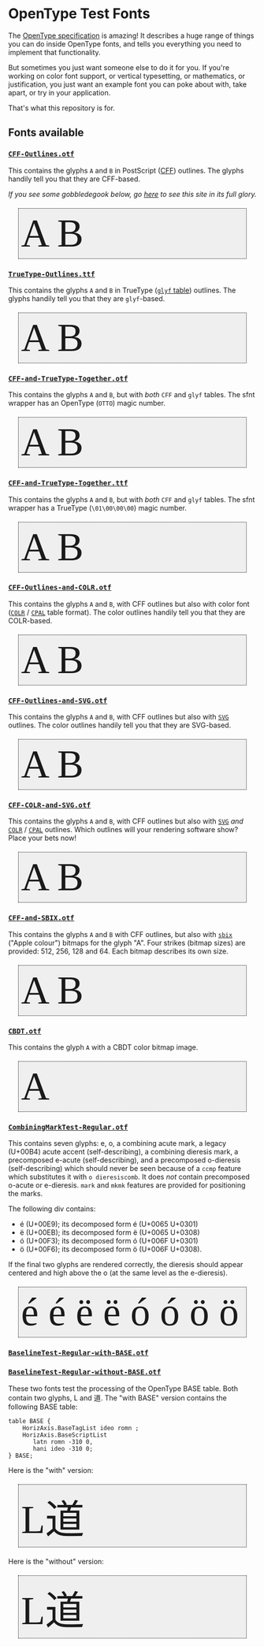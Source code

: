 OpenType Test Fonts
===================

The [OpenType specification](https://docs.microsoft.com/en-gb/typography/opentype/spec/) is amazing! It describes a huge range of things you can do inside OpenType fonts, and tells you everything you need to implement that functionality.

But sometimes you just want someone else to do it for you. If you're working on color font support, or vertical typesetting, or mathematics, or justification, you just want an example font you can poke about with, take apart, or try in your application.

That's what this repository is for.

## Fonts available

###  [`CFF-Outlines.otf`](https://simoncozens.github.io/test-fonts/CFF-Outlines.otf)

This contains the glyphs `A` and `B` in PostScript ([CFF](https://docs.microsoft.com/en-gb/typography/opentype/spec/cff)) outlines. The glyphs handily tell you that they are CFF-based.

*If you see some gobbledegook below, go [here](https://simoncozens.github.io/test-fonts/) to see this site in its full glory.*

<style>
    .testfont { margin: 20px; padding:5px; border: 1px dotted black; background-color: #efefef; font-size:80px; }
    @font-face {
        font-family: "CFF Outlines";
        src: url(https://simoncozens.github.io/test-fonts/CFF-Outlines.otf?raw=true);
    }
</style>

<div class="testfont" style="font-family:'CFF Outlines'">
A B
</div>

### [`TrueType-Outlines.ttf`](https://simoncozens.github.io/test-fonts/TrueType-Outlines.ttf)

This contains the glyphs `A` and `B` in TrueType ([`glyf` table](https://docs.microsoft.com/en-gb/typography/opentype/spec/glyf)) outlines. The glyphs handily tell you that they are `glyf`-based.

<style>
    @font-face {
        font-family: "TrueType Outlines";
        src: url(https://simoncozens.github.io/test-fonts/TrueType-Outlines.ttf?raw=true);
    }
</style>

<div class="testfont" style="font-family:'TrueType Outlines'">
A B
</div>

### [`CFF-and-TrueType-Together.otf`](https://simoncozens.github.io/test-fonts/CFF-and-TrueType-Together.otf)

This contains the glyphs `A` and `B`, but with *both* `CFF` and `glyf` tables. The sfnt wrapper has an OpenType (`OTTO`) magic number.

<style>
    @font-face {
        font-family: "CFF and TrueType Together OTF";
        src: url(https://simoncozens.github.io/test-fonts/CFF-and-TrueType-Together.otf?raw=true);
    }
</style>

<div class="testfont" style="font-family:'CFF and TrueType Together OTF'">
A B
</div>

### [`CFF-and-TrueType-Together.ttf`](https://simoncozens.github.io/test-fonts/CFF-and-TrueType-Together.ttf)

This contains the glyphs `A` and `B`, but with *both* `CFF` and `glyf` tables. The sfnt wrapper has a TrueType (`\01\00\00\00`) magic number.

<style>
    @font-face {
        font-family: "CFF and TrueType Together TTF";
        src: url(https://simoncozens.github.io/test-fonts/CFF-and-TrueType-Together.ttf?raw=true);
    }
</style>

<div class="testfont" style="font-family:'CFF and TrueType Together TTF'">
A B
</div>

### [`CFF-Outlines-and-COLR.otf`](https://simoncozens.github.io/test-fonts/CFF-Outlines-and-COLR.otf)

This contains the glyphs `A` and `B`, with CFF outlines but also with color font ([`COLR`](https://docs.microsoft.com/en-gb/typography/opentype/spec/colr) / [`CPAL`](https://docs.microsoft.com/en-gb/typography/opentype/spec/cpal) table format). The color outlines handily tell you that they are COLR-based.

<style>
    @font-face {
        font-family: "CFF and COLR";
        src: url(https://simoncozens.github.io/test-fonts/CFF-Outlines-and-COLR.otf?raw=true);
    }
</style>

<div class="testfont" style="font-family:'CFF and COLR'">
A B
</div>

### [`CFF-Outlines-and-SVG.otf`](https://simoncozens.github.io/test-fonts/CFF-Outlines-and-SVG.otf)

This contains the glyphs `A` and `B`, with CFF outlines but also with [`SVG`](https://docs.microsoft.com/en-gb/typography/opentype/spec/svg) outlines. The color outlines handily tell you that they are SVG-based.

<style>
    @font-face {
        font-family: "CFF and SVG";
        src: url(https://simoncozens.github.io/test-fonts/CFF-Outlines-and-SVG.otf?raw=true);
    }
</style>

<div class="testfont" style="font-family:'CFF and SVG'">
A B
</div>

### [`CFF-COLR-and-SVG.otf`](https://simoncozens.github.io/test-fonts/CFF-COLR-and-SVG.otf)

This contains the glyphs `A` and `B`, with CFF outlines but also with [`SVG`](https://docs.microsoft.com/en-gb/typography/opentype/spec/svg) *and* [`COLR`](https://docs.microsoft.com/en-gb/typography/opentype/spec/colr) / [`CPAL`](https://docs.microsoft.com/en-gb/typography/opentype/spec/cpal) outlines. Which outlines will your rendering software show? Place your bets now!

<style>
    @font-face {
        font-family: "CFF COLR and SVG";
        src: url(https://simoncozens.github.io/test-fonts/CFF-COLR-and-SVG.otf?raw=true);
    }
</style>

<div class="testfont" style="font-family:'CFF COLR and SVG'">
A B
</div>

### [`CFF-and-SBIX.otf`](https://simoncozens.github.io/test-fonts/CFF-and-SBIX.otf)

This contains the glyphs `A` and `B` with CFF outlines, but also with [`sbix`](https://docs.microsoft.com/en-gb/typography/opentype/spec/sbix) ("Apple colour") bitmaps for the glyph "A". Four strikes (bitmap sizes) are provided: 512, 256, 128 and 64. Each bitmap describes its own size.

<style>
    @font-face {
        font-family: "CFF and SBIX";
        src: url(https://simoncozens.github.io/test-fonts/CFF-and-SBIX.otf?raw=true);
    }
</style>

<div class="testfont" style="font-family:'CFF and SBIX'">
A B
</div>

### [`CBDT.otf`](https://simoncozens.github.io/test-fonts/CBDT.otf)

This contains the glyph `A` with a CBDT color bitmap image.

<style>
    @font-face {
        font-family: "CBDT";
        /*src: url(https://simoncozens.github.io/test-fonts/CBDT.otf?raw=true);*/
        src: url(CBDT.otf);
    }
</style>

<div class="testfont" style="font-family:'CBDT'">
A
</div>

### [`CombiningMarkTest-Regular.otf`](https://simoncozens.github.io/test-fonts/CombiningMarkTest-Regular.otf)

This contains seven glyphs: e, o, a combining acute mark, a legacy (U+00B4) acute accent (self-describing), a combining dieresis mark, a precomposed e-acute (self-describing), and a precomposed o-dieresis (self-describing) which should never be seen because of a `ccmp` feature which substitutes it with `o dieresiscomb`. It does *not* contain precomposed o-acute or e-dieresis. `mark` and `mkmk` features are provided for positioning the marks.

<style>
    @font-face {
        font-family: "CombiningMarkTest-Regular";
        src: url(https://simoncozens.github.io/test-fonts/CombiningMarkTest-Regular.otf?raw=true);
    }
</style>

The following div contains:

* é (U+00E9); its decomposed form é (U+0065 U+0301)
* ë (U+00EB); its decomposed form ë (U+0065 U+0308)
* ó (U+00F3); its decomposed form ó (U+006F U+0301)
* ö (U+00F6); its decomposed form o‌̈ (U+006F U+0308).

If the final two glyphs are rendered correctly, the dieresis should appear centered and high above the o (at the same level as the e-dieresis).

<div class="testfont" style="font-family:'CombiningMarkTest-Regular'">
é é ë ë ó ó ö ö
</div>

### [`BaselineTest-Regular-with-BASE.otf`](https://simoncozens.github.io/test-fonts/BaselineTest-Regular-with-BASE.otf)

### [`BaselineTest-Regular-without-BASE.otf`](https://simoncozens.github.io/test-fonts/CombiningMarkTest-Regular.otf)

These two fonts test the processing of the OpenType BASE table. Both contain two glyphs, L and 道. The "with BASE" version contains the following BASE table:

```
table BASE { 
    HorizAxis.BaseTagList ideo romn ;
    HorizAxis.BaseScriptList
       latn romn -310 0,
       hani ideo -310 0;
} BASE;
```

Here is the "with" version:

<style>
    @font-face {
        font-family: "BaselineTest-BASE";
        src: url(https://simoncozens.github.io/test-fonts/BaselineTest-Regular-with-BASE.otf?raw=true);
    }
</style>

<div class="testfont" style="font-family:'BaselineTest-BASE'">
L道
</div>


Here is the "without" version:

<style>
    @font-face {
        font-family: "BaselineTest-no-BASE";
        src: url(https://simoncozens.github.io/test-fonts/BaselineTest-Regular-without-BASE.otf?raw=true);
    }
</style>

<div class="testfont" style="font-family:'BaselineTest-no-BASE'">
L道
</div>

